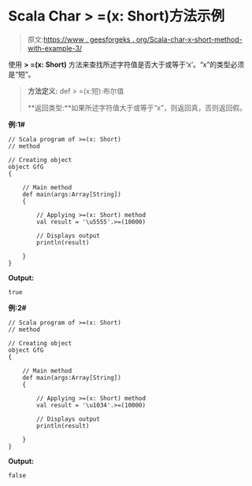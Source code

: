 # Scala Char > =(x: Short)方法示例

> 原文:[https://www . geesforgeks . org/Scala-char-x-short-method-with-example-3/](https://www.geeksforgeeks.org/scala-char-x-short-method-with-example-3/)

使用 **> =(x: Short)** 方法来查找所述字符值是否大于或等于‘x’。“x”的类型必须是“短”。

> **方法定义:** def > =(x:短):布尔值
> 
> **返回类型:**如果所述字符值大于或等于“x”，则返回真，否则返回假。

**例:1#**

```
// Scala program of >=(x: Short)
// method

// Creating object
object GfG
{ 

    // Main method
    def main(args:Array[String])
    {

        // Applying >=(x: Short) method 
        val result = '\u5555'.>=(10000)

        // Displays output
        println(result)

    }
} 
```

**Output:**

```
true

```

**例:2#**

```
// Scala program of >=(x: Short)
// method

// Creating object
object GfG
{ 

    // Main method
    def main(args:Array[String])
    {

        // Applying >=(x: Short) method
        val result = '\u1034'.>=(10000)

        // Displays output
        println(result)

    }
} 
```

**Output:**

```
false

```